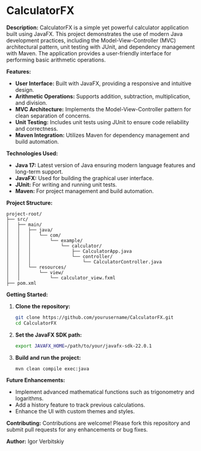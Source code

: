 
# CalculatorFX

**Description:**
CalculatorFX is a simple yet powerful calculator application built using JavaFX. This project demonstrates the use of modern Java development practices, including the Model-View-Controller (MVC) architectural pattern, unit testing with JUnit, and dependency management with Maven. The application provides a user-friendly interface for performing basic arithmetic operations.

**Features:**
- **User Interface:** Built with JavaFX, providing a responsive and intuitive design.
- **Arithmetic Operations:** Supports addition, subtraction, multiplication, and division.
- **MVC Architecture:** Implements the Model-View-Controller pattern for clean separation of concerns.
- **Unit Testing:** Includes unit tests using JUnit to ensure code reliability and correctness.
- **Maven Integration:** Utilizes Maven for dependency management and build automation.

**Technologies Used:**
- **Java 17:** Latest version of Java ensuring modern language features and long-term support.
- **JavaFX:** Used for building the graphical user interface.
- **JUnit:** For writing and running unit tests.
- **Maven:** For project management and build automation.

**Project Structure:**
```
project-root/
├── src/
│   ├── main/
│   │   ├── java/
│   │   │   └── com/
│   │   │       └── example/
│   │   │           └── calculator/
│   │   │               ├── CalculatorApp.java
│   │   │               └── controller/
│   │   │                   └── CalculatorController.java
│   │   └── resources/
│   │       └── view/
│   │           └── calculator_view.fxml
├── pom.xml
```

**Getting Started:**
1. **Clone the repository:**
   ```sh
   git clone https://github.com/yourusername/CalculatorFX.git
   cd CalculatorFX
   ```
2. **Set the JavaFX SDK path:**
   ```sh
   export JAVAFX_HOME=/path/to/your/javafx-sdk-22.0.1
   ```
3. **Build and run the project:**
   ```sh
   mvn clean compile exec:java
   ```

**Future Enhancements:**
- Implement advanced mathematical functions such as trigonometry and logarithms.
- Add a history feature to track previous calculations.
- Enhance the UI with custom themes and styles.

**Contributing:**
Contributions are welcome! Please fork this repository and submit pull requests for any enhancements or bug fixes.

**Author:**
Igor Verbitskiy